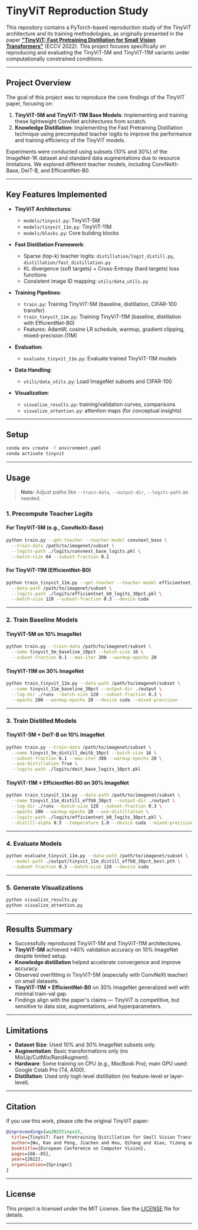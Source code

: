 # TinyViT Reproduction Study

This repository contains a PyTorch-based reproduction study of the TinyViT architecture and its training methodologies, as originally presented in the paper [**"TinyViT: Fast Pretraining Distillation for Small Vision Transformers"**](https://arxiv.org/abs/2207.10666) (ECCV 2022). This project focuses specifically on reproducing and evaluating the TinyViT-5M and TinyViT-11M variants under computationally constrained conditions.

---

## Project Overview

The goal of this project was to reproduce the core findings of the TinyViT paper, focusing on:

1. **TinyViT-5M and TinyViT-11M Base Models**: Implementing and training these lightweight ConvNet architectures from scratch.
2. **Knowledge Distillation**: Implementing the Fast Pretraining Distillation technique using precomputed teacher logits to improve the performance and training efficiency of the TinyViT models.

Experiments were conducted using subsets (10% and 30%) of the ImageNet-1K dataset and standard data augmentations due to resource limitations. We explored different teacher models, including ConvNeXt-Base, DeiT-B, and EfficientNet-B0.

---

## Key Features Implemented

- **TinyViT Architectures**:
  - `models/tinyvit.py`: TinyViT-5M
  - `models/tinyvit_11m.py`: TinyViT-11M
  - `models/blocks.py`: Core building blocks

- **Fast Distillation Framework**:
  - Sparse (top-k) teacher logits: `distillation/logit_distill.py`, `distillation/fast_distillation.py`
  - KL divergence (soft targets) + Cross-Entropy (hard targets) loss functions
  - Consistent image ID mapping: `utils/data_utils.py`

- **Training Pipelines**:
  - `train.py`: Training TinyViT-5M (baseline, distillation, CIFAR-100 transfer)
  - `train_tinyvit_11m.py`: Training TinyViT-11M (baseline, distillation with EfficientNet-B0)
  - Features: AdamW, cosine LR schedule, warmup, gradient clipping, mixed-precision (11M)

- **Evaluation**:
  - `evaluate_tinyvit_11m.py`: Evaluate trained TinyViT-11M models

- **Data Handling**:
  - `utils/data_utils.py`: Load ImageNet subsets and CIFAR-100

- **Visualization**:
  - `visualize_results.py`: training/validation curves, comparisons
  - `visualize_attention.py`: attention maps (for conceptual insights)

---

## Setup

```bash
conda env create -f environment.yaml
conda activate tinyvit
```

---

## Usage

> **Note:** Adjust paths like `--train-data`, `--output-dir`, `--logits-path` as needed.

### 1. Precompute Teacher Logits

#### For TinyViT-5M (e.g., ConvNeXt-Base)

```bash
python train.py --get-teacher --teacher-model convnext_base \
  --train-data /path/to/imagenet/subset \
  --logits-path ./logits/convnext_base_logits.pkl \
  --batch-size 64 --subset-fraction 0.1
```

#### For TinyViT-11M (EfficientNet-B0)

```bash
python train_tinyvit_11m.py --get-teacher --teacher-model efficientnet_b0 \
  --data-path /path/to/imagenet/subset \
  --logits-path ./logits/efficientnet_b0_logits_30pct.pkl \
  --batch-size 128 --subset-fraction 0.3 --device cuda
```

---

### 2. Train Baseline Models

#### TinyViT-5M on 10% ImageNet

```bash
python train.py --train-data /path/to/imagenet/subset \
  --name tinyvit_5m_baseline_10pct --batch-size 16 \
  --subset-fraction 0.1 --max-iter 300 --warmup-epochs 20
```

#### TinyViT-11M on 30% ImageNet

```bash
python train_tinyvit_11m.py --data-path /path/to/imagenet/subset \
  --name tinyvit_11m_baseline_30pct --output-dir ./output \
  --log-dir ./runs --batch-size 128 --subset-fraction 0.3 \
  --epochs 200 --warmup-epochs 20 --device cuda --mixed-precision
```

---

### 3. Train Distilled Models

#### TinyViT-5M + DeiT-B on 10% ImageNet

```bash
python train.py --train-data /path/to/imagenet/subset \
  --name tinyvit_5m_distill_deitb_10pct --batch-size 16 \
  --subset-fraction 0.1 --max-iter 300 --warmup-epochs 20 \
  --use-distillation True \
  --logits-path ./logits/deit_base_logits_10pct.pkl
```

#### TinyViT-11M + EfficientNet-B0 on 30% ImageNet

```bash
python train_tinyvit_11m.py --data-path /path/to/imagenet/subset \
  --name tinyvit_11m_distill_effb0_30pct --output-dir ./output \
  --log-dir ./runs --batch-size 128 --subset-fraction 0.3 \
  --epochs 200 --warmup-epochs 20 --use-distillation \
  --logits-path ./logits/efficientnet_b0_logits_30pct.pkl \
  --distill-alpha 0.5 --temperature 1.0 --device cuda --mixed-precision
```

---

### 4. Evaluate Models

```bash
python evaluate_tinyvit_11m.py --data-path /path/to/imagenet/subset \
  --model-path ./output/tinyvit_11m_distill_effb0_30pct_best.pth \
  --subset-fraction 0.3 --batch-size 128 --device cuda
```

---

### 5. Generate Visualizations

```bash
python visualize_results.py
python visualize_attention.py
```

---

## Results Summary

- Successfully reproduced TinyViT-5M and TinyViT-11M architectures.
- **TinyViT-5M** achieved >40% validation accuracy on 10% ImageNet despite limited setup.
- **Knowledge distillation** helped accelerate convergence and improve accuracy.
- Observed overfitting in TinyViT-5M (especially with ConvNeXt teacher) on small datasets.
- **TinyViT-11M + EfficientNet-B0** on 30% ImageNet generalized well with minimal train-val gap.
- Findings align with the paper's claims — TinyViT is competitive, but sensitive to data size, augmentations, and hyperparameters.

---

## Limitations

- **Dataset Size**: Used 10% and 30% ImageNet subsets only.
- **Augmentation**: Basic transformations only (no MixUp/CutMix/RandAugment).
- **Hardware**: Some training on CPU (e.g., MacBook Pro); main GPU used: Google Colab Pro (T4, A100).
- **Distillation**: Used only logit-level distillation (no feature-level or layer-level).

---

## Citation

If you use this work, please cite the original TinyViT paper:

```bibtex
@inproceedings{wu2022tinyvit,
  title={TinyViT: Fast Pretraining Distillation for Small Vision Transformers},
  author={Wu, Kan and Peng, Jiachen and Hou, Qihang and Xiao, Yizeng and Fan, Dongfang and Geng, Zehuan and Xie, Jun},
  booktitle={European Conference on Computer Vision},
  pages={68--85},
  year={2022},
  organization={Springer}
}
```

---

## License

This project is licensed under the MIT License. See the [LICENSE](./LICENSE) file for details.

---
